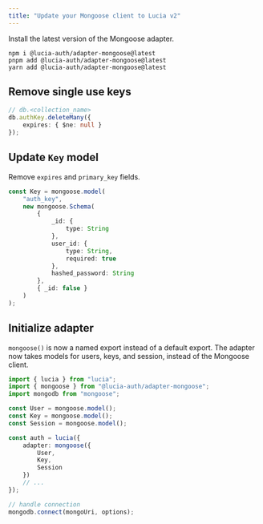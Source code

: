 ```yaml
---
title: "Update your Mongoose client to Lucia v2"
---
```


Install the latest version of the Mongoose adapter.

```
npm i @lucia-auth/adapter-mongoose@latest
pnpm add @lucia-auth/adapter-mongoose@latest
yarn add @lucia-auth/adapter-mongoose@latest
```

## Remove single use keys

```ts
// db.<collection_name>
db.authKey.deleteMany({
	expires: { $ne: null }
});
```

## Update `Key` model

Remove `expires` and `primary_key` fields.

```ts
const Key = mongoose.model(
	"auth_key",
	new mongoose.Schema(
		{
			_id: {
				type: String
			},
			user_id: {
				type: String,
				required: true
			},
			hashed_password: String
		},
		{ _id: false }
	)
);
```

## Initialize adapter

`mongoose()` is now a named export instead of a default export. The adapter now takes models for users, keys, and session, instead of the Mongoose client.

```ts
import { lucia } from "lucia";
import { mongoose } from "@lucia-auth/adapter-mongoose";
import mongodb from "mongoose";

const User = mongoose.model();
const Key = mongoose.model();
const Session = mongoose.model();

const auth = lucia({
	adapter: mongoose({
		User,
		Key,
		Session
	})
	// ...
});

// handle connection
mongodb.connect(mongoUri, options);
```

